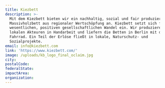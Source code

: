 ```yaml
---
title: Kiezbett
description: >-
  Mit dem Kiezbett bieten wir ein nachhaltig, sozial und fair produziertes Öko
  Massivholzbett aus regionaler Wertschöpfung an. Kiezbett setzt sich für einen
  wesentlichen, positiven gesellschaftlichen Wandel ein. Wir produzieren mit
  lokalen Akteuren in Handarbeit und liefern die Betten in Berlin mit dem
  Fahrrad. Ein Teil der Erlöse fließt in lokale, Naturschutz- und
  Sozialprojekte.
email: info@kiezbett.com
link: 'https://www.kiezbett.com/'
image: /uploads/kb_logo_final_oclaim.jpg
city:
postalCode:
federalState:
impactArea:
organization:
---
```

